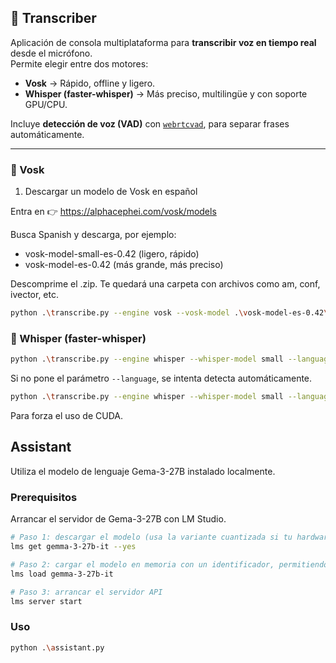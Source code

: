 ## 🎤 Transcriber

Aplicación de consola multiplataforma para **transcribir voz en tiempo real** desde el micrófono.  
Permite elegir entre dos motores:

- **Vosk** → Rápido, offline y ligero.  
- **Whisper (faster-whisper)** → Más preciso, multilingüe y con soporte GPU/CPU.

Incluye **detección de voz (VAD)** con [`webrtcvad`](https://github.com/wiseman/py-webrtcvad), para separar frases automáticamente.

---

### 🚀 Vosk

1. Descargar un modelo de Vosk en español

Entra en 👉 https://alphacephei.com/vosk/models

Busca Spanish y descarga, por ejemplo:

- vosk-model-small-es-0.42 (ligero, rápido)
- vosk-model-es-0.42 (más grande, más preciso)

Descomprime el .zip. Te quedará una carpeta con archivos como am, conf, ivector, etc.

```bash
python .\transcribe.py --engine vosk --vosk-model .\vosk-model-es-0.42\
```

### 🚀 Whisper (faster-whisper)

```bash
python .\transcribe.py --engine whisper --whisper-model small --language es
```

Si no pone el parámetro `--language`, se intenta detecta automáticamente.

```bash
python .\transcribe.py --engine whisper --whisper-model small --language es --device cuda
```

Para forza el uso de CUDA.

## Assistant

Utiliza el modelo de lenguaje Gema-3-27B instalado localmente.

### Prerequisitos

Arrancar el servidor de Gema-3-27B con LM Studio.

```bash
# Paso 1: descargar el modelo (usa la variante cuantizada si tu hardware es limitado)
lms get gemma-3-27b-it --yes

# Paso 2: cargar el modelo en memoria con un identificador, permitiendo GPU si está disponible
lms load gemma-3-27b-it

# Paso 3: arrancar el servidor API
lms server start
```

### Uso

```bash
python .\assistant.py
```
